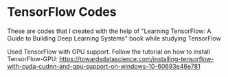 # TensorFlow Codes
These are codes that I created with the help of "Learning TensorFlow: A Guide to Building Deep Learning Systems" book while studying TensorFlow

Used TensorFlow with GPU support. Follow the tutorial on how to install TensorFlow-GPU:
https://towardsdatascience.com/installing-tensorflow-with-cuda-cudnn-and-gpu-support-on-windows-10-60693e46e781
